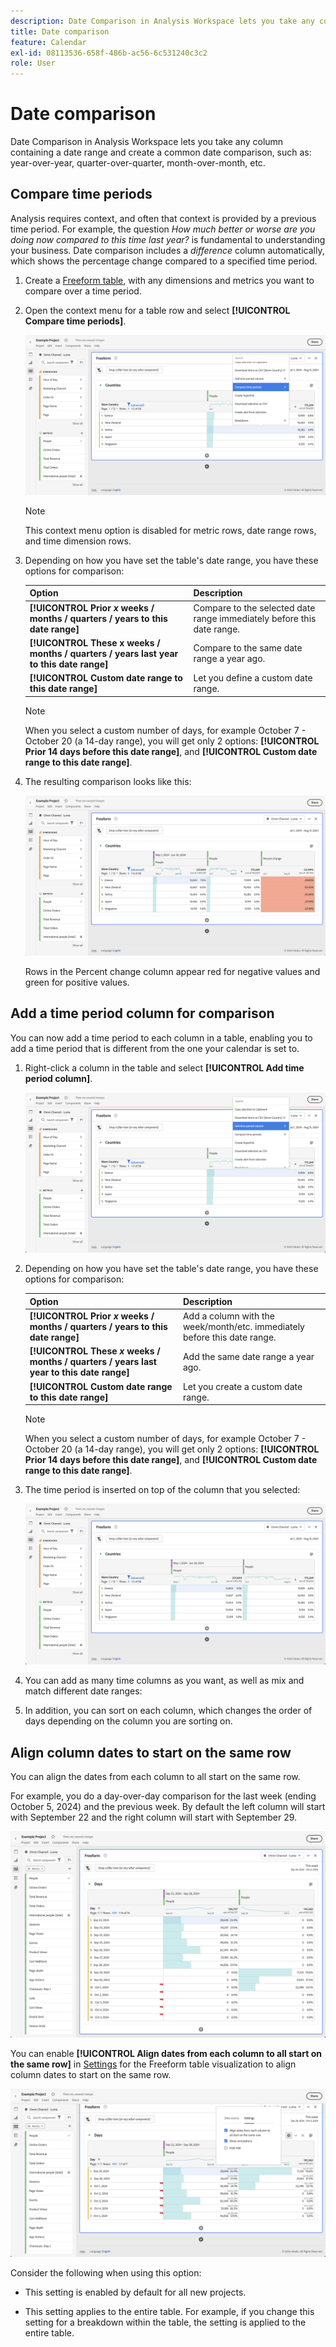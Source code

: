 ```yaml
---
description: Date Comparison in Analysis Workspace lets you take any column containing a date range and create a common date comparison, such as year-over-year, quarter-over-quarter, month-over-month, etc.
title: Date comparison
feature: Calendar
exl-id: 08113536-658f-486b-ac56-6c531240c3c2
role: User
---
```

# Date comparison

Date Comparison in Analysis Workspace lets you take any column containing a date range and create a common date comparison, such as: year-over-year, quarter-over-quarter, month-over-month, etc.

## Compare time periods

Analysis requires context, and often that context is provided by a previous time period. For example, the question *How much better or worse are you doing now compared to this time last year?* is fundamental to understanding your business. Date comparison includes a *difference* column automatically, which shows the percentage change compared to a specified time period.

1. Create a [Freeform table](/help/analysis-workspace/visualizations/freeform-table/freeform-table.md), with any dimensions and metrics you want to compare over a time period.
1. Open the context menu for a table row and select **[!UICONTROL Compare time periods]**.

   ![Table row with Compare Time Periods selected](assets/compare-time.png)

   >[!NOTE]
   >
   >This context menu option is disabled for metric rows, date range rows, and time dimension rows.

1. Depending on how you have set the table's date range, you have these options for comparison: 

   |  Option  | Description  |
   |---|---|
   | **[!UICONTROL Prior *x* weeks / months / quarters / years to this date range]** | Compare to the selected date range immediately before this date range.  |
   | **[!UICONTROL These x weeks / months / quarters / years last year to this date range]** | Compare to the same date range a year ago.  |
   | **[!UICONTROL Custom date range to this date range]** | Let you define a custom date range.  |

   >[!NOTE]
   >
   >When you select a custom number of days, for example October 7 - October 20 (a 14-day range), you will get only 2 options: **[!UICONTROL Prior 14 days before this date range]**, and **[!UICONTROL Custom date range to this date range]**.

1. The resulting comparison looks like this:

   ![Freeform Table showing a comparison of date ranges and percent change.](assets/compare-time-result.png)

   Rows in the Percent change column appear red for negative values and green for positive values.

## Add a time period column for comparison

You can now add a time period to each column in a table, enabling you to add a time period that is different from the one your calendar is set to.

1. Right-click a column in the table and select **[!UICONTROL Add time period column]**. 

   ![](assets/add-time-period-column.png)

1. Depending on how you have set the table's date range, you have these options for comparison: 

   |  Option  | Description  |
   |---|---|
   | **[!UICONTROL Prior *x* weeks / months / quarters / years to this date range]** | Add a column with the week/month/etc. immediately before this date range.  |
   | **[!UICONTROL These *x* weeks / months / quarters / years last year to this date range]** | Add the same date range a year ago.  |
   | **[!UICONTROL Custom date range to this date range]** | Let you create a custom date range.  |

   >[!NOTE]
   >
   >When you select a custom number of days, for example October 7 - October 20 (a 14-day range), you will get only 2 options: **[!UICONTROL Prior 14 days before this date range]**, and **[!UICONTROL Custom date range to this date range]**.

1. The time period is inserted on top of the column that you selected:

   ![Freeform Table showing Occurances for current calendar period and the previous calendar month.](assets/add-time-period-column2.png)

1. You can add as many time columns as you want, as well as mix and match different date ranges:

1. In addition, you can sort on each column, which changes the order of days depending on the column you are sorting on.

## Align column dates to start on the same row

You can align the dates from each column to all start on the same row. 

For example, you do a day-over-day comparison for the last week (ending October 5, 2024) and the previous week. By default the left column will start with September 22 and the right column will start with September 29. 

![Not aligned dates](assets/not-align-dates.png)

You can enable **[!UICONTROL Align dates from each column to all start on the same row]** in [Settings](/help/analysis-workspace/visualizations/freeform-table/freeform-table.md#settings-1) for the Freeform table visualization to align column dates to start on the same row.

![](assets/align-dates.png)

Consider the following when using this option:

* This setting is enabled by default for all new projects.

* This setting applies to the entire table. For example, if you change this setting for a breakdown within the table, the setting is applied to the entire table.

